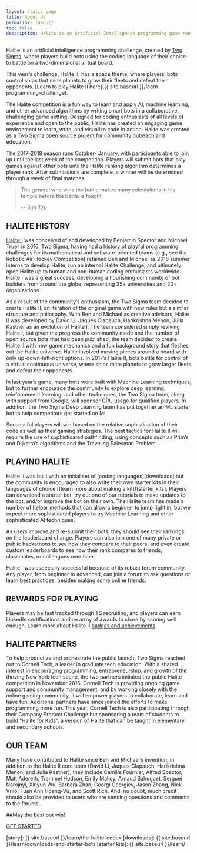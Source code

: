 ```yaml
---
layout: static_page
title: About Us
permalink: /about/
toc: false
description: Halite is an Artificial Intelligence programming game run by Two Sigma where players build smart bots that battle on a virtual two-dimensional board.
---
```


Halite is an artificial intelligence programming challenge, created by [Two Sigma](www.twosigma.com), where players build bots using the coding language of their choice to battle on a two-dimensional virtual board.
 
This year’s challenge, Halite II, has a space theme, where players’ bots control ships that mine planets to grow their fleets and defeat their opponents. [Learn to play Halite II here]({{ site.baseurl }}/learn-programming-challenge).
 
The Halite competition is a fun way to learn and apply AI, machine learning, and other advanced algorithms by writing smart bots in a collaborative, challenging game setting. Designed for coding enthusiasts of all levels of experience and open to the public, Halite has created an engaging game environment to learn, write, and visualize code in action.  Halite was created as a [Two Sigma open source project](opensource.twosigma.com) for community outreach and education.
 
The 2017-2018 season runs October- January, with participants able to join up until the last week of the competition. Players will submit bots that play games against other bots until the Halite ranking algorithm determines a player rank. After submissions are complete, a winner will be determined through a week of final matches.

> The general who wins the battle makes many calculations in his temple before the battle is fought
>
> <cite>-- Sun Tzu</cite>

## HALITE HISTORY
[Halite I](2016.halite.io) was conceived of and developed by Benjamin Spector and Michael Truell in 2016. Two Sigma, having had a history of playful programming challenges for its mathematical and software-oriented teams (e.g., see the Robotic Air Hockey Competition) retained Ben and Michael as 2016 summer interns to develop Halite, run an internal Halite Challenge, and ultimately open Halite up to human and non-human coding enthusiasts worldwide. Halite I was a great success, developing a flourishing community of bot builders from around the globe, representing 35+ universities and 20+ organizations.

As a result of the community’s enthusiasm, the Two Sigma team decided to create Halite II, an iteration of the original game with new rules but a similar structure and philosophy. With Ben and Michael as creative advisors, Halite II was developed by David Li, Jaques Clapauch, Harikrishna Menon, Julia Kastner as an evolution of Halite I. The team considered simply reviving Halite I, but given the progress the community made and the number of open source bots that had been published, the team decided to create Halite II with new game mechanics and a fun background story that fleshes out the Halite universe. Halite involved moving pieces around a board with only up-down-left-right options. In 2017’s Halite II, bots battle for control of a virtual continuous universe, where ships mine planets to grow larger fleets and defeat their opponents.

In last year’s game, many bots were built with Machine Learning techniques, but to further encourage the community to explore deep learning, reinforcement learning, and other techniques, the Two Sigma team, along with support from Google, will sponsor GPU usage for qualified players. In addition, the Two Sigma Deep Learning team has put together an ML starter bot to help competitors get started on ML
 
Successful players will win based on the relative sophistication of their code as well as their gaming strategies. The best tactics for Halite II will require the use of sophisticated pathfinding, using concepts such as Prim’s and Dijkstra’s algorithms and the Traveling Salesman Problem.

## PLAYING HALITE
Halite II was built with an initial set of [coding languages][downloads] but the community is encouraged to also write their own starter kits in their languages of choice [(learn more about making a kit)][starter kits]. Players can download a starter bot, try out one of our tutorials to make updates to the bot, and/or improve the bot on their own. The Halite team has made a number of helper methods that can allow a beginner to jump right in, but we expect more sophisticated players to try Machine Learning and other sophisticated AI techniques.

As users improve and re-submit their bots, they should see their rankings on the leaderboard change. Players can also join one of many private or public hackathons to see how they compare to their peers, and even create custom leaderboards to see how their rank compares to friends, classmates, or colleagues over time.

Halite I was especially successful because of its robust forum community. Any player, from beginner to advanced, can join a forum to ask questions or learn best practices, besides making some online friends.

## REWARDS FOR PLAYING
Players may be fast tracked through TS recruiting, and players can earn LinkedIn certifications and an array of awards to share by scoring well enough. Learn more about Halite II [badges and achievements](https://docs.google.com/spreadsheets/d/162pBdYhbw60fX_rYpuknCs056rRM3dsFICglwfzRn_E/edit?usp=sharing).

## HALITE PARTNERS
To help productize and orchestrate the public launch, Two Sigma reached out to Cornell Tech, a leader in graduate tech education. With a shared interest in encouraging programming, entrepreneurship, and growth of the thriving New York tech scene, the two partners initiated the public Halite competition in November 2016. Cornell Tech is providing ongoing game support and community management, and by working closely with the online gaming community, it will empower players to collaborate, learn and have fun. Additional partners have since joined the efforts to make programming more fun. This year, Cornell Tech is also participating through their Company Product Challenge but sponsoring a team of students to build “Halite for Kids”, a version of Halite that can be taught in elementary and secondary schools.

## OUR TEAM
Many have contributed to Halite since Ben and Michael’s invention; in addition to the Halite II core team (David Li, Jaques Clapauch, Harikrishna Menon, and Julia Kastner), they include Camille Fournier,  Alfred Spector, Matt Adereth, Trammel Hudson, Emily Malloy, Arnaud Sahuguet, Serguei Narojnyi, Xinyun Wu, Barbara Zhan, Georgi Georgiev, Jason Zhang, Nick Vrilo, Tuan Anh Hoang-Vu, and Scott Rich. And, no doubt, much credit should also be provided to users who are sending questions and comments to the forums.

##May the best bot win!

<div class="ha-button-container btn-center">
    <div>
        <a class="ha-button" href="/learn-programming-challenge"><span>GET STARTED</span></a>
    </div>
</div>

[halite-i]: http://halite.io
[story]: {{ site.baseurl }}/learn/the-halite-codex
[downloads]: {{ site.baseurl }}/learn/downloads-and-starter-bots
[starter kits]: {{ site.baseurl }}/learn/